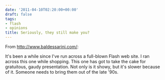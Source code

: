 ```yaml
---
date: '2011-04-10T02:20:00+00:00'
draft: false
tags:
- flash
- opinions
title: Seriously, they still make you?
---
```


From http://www.baldessarini.com/:

It's been a while since I've run across a full-blown Flash web site. I ran across this one while shopping. This one has got to take the cake for gratuitous, gaudy presentation. Not only is it showy, but it's slower because of it. Someone needs to bring them out of the late '90s.
